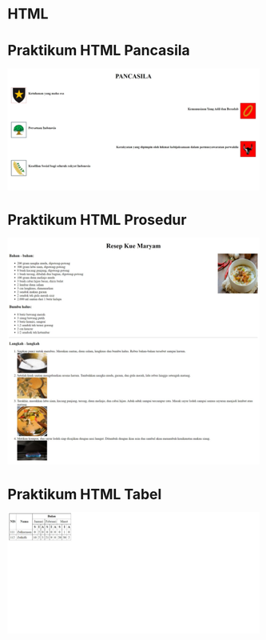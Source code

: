 # HTML

# Praktikum HTML Pancasila
![Alt text](https://github.com/Aryodjat1/HTML/blob/a5da4ad1e90be8ca3204297b38900ce9124eafd0/Praktikum_1.jpeg)
# Praktikum HTML Prosedur
![Alt text](https://github.com/Aryodjat1/HTML/blob/ce2a08e97eb1b126fd3e3c47774bbf45063e141b/Praktikum_2.jpeg)
# Praktikum HTML Tabel
![Alt text](https://github.com/Aryodjat1/HTML/blob/ce2a08e97eb1b126fd3e3c47774bbf45063e141b/Praktikum_3.jpeg)
